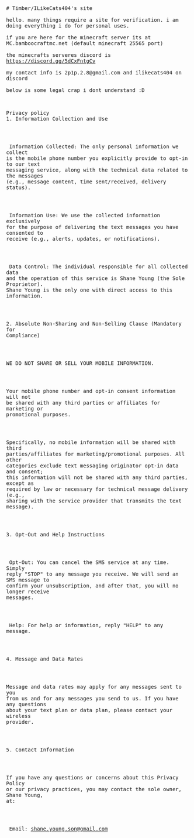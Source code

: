 <!DOCTYPE html>
<html lang="en">
<head>
    <meta charset="UTF-8">
    <meta name="viewport" content="width=device-width, initial-scale=1.0">
    <title>Timber/ILikeCats404's Site</title>
    <!-- I'm keeping the Tailwind script here, but it's not applying any significant styling in this version. -->
    <script src="https://cdn.tailwindcss.com"></script>
</head>
<body class="p-4">
    <!-- Using the <pre> tag to preserve the original formatting and line breaks exactly as intended, while still keeping the mandatory <br> tags. -->
    <pre style="font-family: monospace; white-space: pre-wrap;">
<br># Timber/ILikeCats404's site
<br>hello. many things require a site for verification. i am doing everything i do for personal uses. 
<br>if you are here for the minecraft server its at MC.bamboocraftmc.net (default minecraft 25565 port)
<br>the minecrafts serveres discord is <a href="https://discord.gg/5dCxFntgCv">https://discord.gg/5dCxFntgCv</a>
<br>my contact info is 2p1p.2.8@gmail.com and ilikecats404 on discord
<br>below is some legal crap i dont understand :D

<br>Privacy policy
<br>1. Information Collection and Use

<br>    Information Collected: The only personal information we collect is the mobile phone number you explicitly provide to opt-in to our text messaging service, along with the technical data related to the messages (e.g., message content, time sent/received, delivery status).

<br>    Information Use: We use the collected information exclusively for the purpose of delivering the text messages you have consented to receive (e.g., alerts, updates, or notifications).

<br>    Data Control: The individual responsible for all collected data and the operation of this service is Shane Young (the Sole Proprietor). Shane Young is the only one with direct access to this information.

<br>2. Absolute Non-Sharing and Non-Selling Clause (Mandatory for Compliance)

<br>WE DO NOT SHARE OR SELL YOUR MOBILE INFORMATION.

<br>Your mobile phone number and opt-in consent information will not be shared with any third parties or affiliates for marketing or promotional purposes.

<br>Specifically, no mobile information will be shared with third parties/affiliates for marketing/promotional purposes. All other categories exclude text messaging originator opt-in data and consent; this information will not be shared with any third parties, except as required by law or necessary for technical message delivery (e.g., sharing with the service provider that transmits the text message).

<br>3. Opt-Out and Help Instructions

<br>    Opt-Out: You can cancel the SMS service at any time. Simply reply "STOP" to any message you receive. We will send an SMS message to confirm your unsubscription, and after that, you will no longer receive messages.

<br>    Help: For help or information, reply "HELP" to any message.

<br>4. Message and Data Rates

<br>Message and data rates may apply for any messages sent to you from us and for any messages you send to us. If you have any questions about your text plan or data plan, please contact your wireless provider.

<br>5. Contact Information

<br>If you have any questions or concerns about this Privacy Policy or our privacy practices, you may contact the sole owner, Shane Young, at:

<br>    Email: shane.young.son@gmail.com
    </pre>
</body>
</html>
